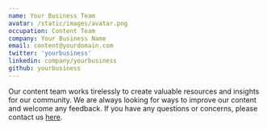 ```yaml
---
name: Your Business Team
avatar: /static/images/avatar.png
occupation: Content Team
company: Your Business Name
email: content@yourdomain.com
twitter: 'yourbusiness'
linkedin: company/yourbusiness
github: yourbusiness
---
```


Our content team works tirelessly to create valuable resources and insights for our community. We are always looking for ways to improve our content and welcome any feedback. If you have any questions or concerns, please contact us [here](mailto:content@yourdomain.com).
